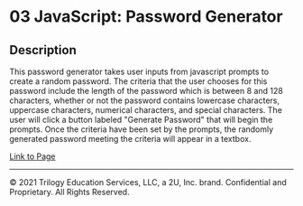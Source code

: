 # 03 JavaScript: Password Generator

## Description

This password generator takes user inputs from javascript prompts to create a random password. The criteria that the user chooses for this password include the length of the password which is between 8 and 128 characters, whether or not the password contains lowercase characters, uppercase characters, numerical characters, and special characters. The user will click a button labeled "Generate Password" that will begin the prompts. Once the criteria have been set by the prompts, the randomly generated password meeting the criteria will appear in a textbox.

[Link to Page](https://likearollinson.github.io/password-generator/)

- - -
© 2021 Trilogy Education Services, LLC, a 2U, Inc. brand. Confidential and Proprietary. All Rights Reserved.


